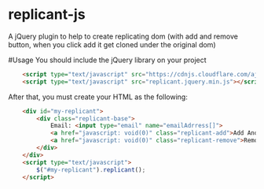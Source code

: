 # replicant-js
A jQuery plugin to help to create replicating dom (with add and remove button, when you click add it get cloned under the original dom)

#Usage
You should include the jQuery library on your project

```html
    <script type="text/javascript" src="https://cdnjs.cloudflare.com/ajax/libs/jquery/1.11.3/jquery.min.js"></script>
    <script type="text/javascript" src="replicant.jquery.min.js"></script>
```

After that, you must create your HTML as the following:

```html
    <div id="my-replicant">
        <div class="replicant-base">
            Email: <input type="email" name="emailAdrress[]">
            <a href="javascript: void(0)" class="replicant-add">Add Another Email</a>
            <a href="javascript: void(0)" class="replicant-remove">Remove</a>
        </div>
    </div>
    <script type="text/javascript">
        $("#my-replicant").replicant();
    </script>
```
